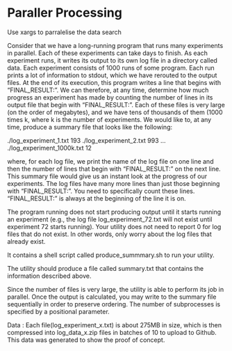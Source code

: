 # Paraller Processing
 Use xargs to parralelise the data search
 
Consider that we have a long-running program that runs many experiments
in parallel. Each of these experiments can take days to finish. As each
experiment runs, it writes its output to its own log file in a directory called
data.
Each experiment consists of 1000 runs of some program. Each run prints
a lot of information to stdout, which we have rerouted to the output files.
At the end of its execution, this program writes a line that begins with
“FINAL_RESULT:”. We can therefore, at any time, determine how much
progress an experiment has made by counting the number of lines in its
output file that begin with “FINAL_RESULT:”.
Each of these files is very large (on the order of megabytes), and we
have tens of thousands of them (1000 times k, where k is the number of
experiments. We would like to, at any time, produce a summary file that
looks like the following:

./log_experiment_1.txt
193
./log_experiment_2.txt
993
...
./log_experiment_1000k.txt
12

where, for each log file, we print the name of the log file on one line and
then the number of lines that begin with “FINAL_RESULT:” on the next
line. This summary file would give us an instant look at the progress of our
experiments.
The log files have many more lines than just those beginning with
“FINAL_RESULT:”. You need to specifically count these lines.
“FINAL_RESULT:” is always at the beginning of the line it is on.

The program running does not start producing output until it starts
running an experiment (e.g., the log file log_experiment_72.txt will
not exist until experiment 72 starts running). Your utility does not
need to report 0 for log files that do not exist. In other words, only
worry about the log files that already exist.

It contains a shell script called produce_summmary.sh to run your utility.

The utility should produce a file called summary.txt that contains the
information described above.

Since the number of files is very large, the utility is able to
perform its job in parallel. Once the output is calculated, you may
write to the summary file sequentially in order to preserve ordering.
 The number of subprocesses is specified by a positional parameter.
 
 
 Data : Each file(log_experiment_x.txt) is about 275MB in size, which is then compressed into log_data_x.zip
 files in batches of 10 to upload to Github.
 This data was generated to show the proof of concept.